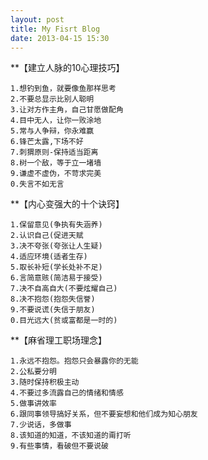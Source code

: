 ```yaml
---
layout: post
title: My Fisrt Blog
date: 2013-04-15 15:30
---
```


**【建立人脉的10心理技巧】	

    1.想钓到鱼，就要像鱼那样思考
    2.不要总显示比别人聪明	
    3.让对方作主角，自己甘愿做配角		
    4.目中无人，让你一败涂地		
    5.常与人争辩，你永难赢		
    6.锋芒太露,下场不好		
    7.刺猬原则-保持适当距离	
    8.树一个敌，等于立一堵墙
    9.谦虚不虚伪，不苛求完美
    0.失言不如无言

**【内心变强大的十个诀窍】		

    1.保留意见(争执有失涵养)		
    2.认识自己(促进天赋			    
    3.决不夸张(夸张让人生疑)		
    4.适应环境(适者生存)			
    5.取长补短(学长处补不足)		
    6.言简意赅(简洁易于接受)		
    7.决不自高自大(不要炫耀自己)	
    8.决不抱怨(抱怨失信誉)			
    9.不要说谎(失信于朋友)			
    0.目光远大(贫或富都是一时的)


**【麻省理工职场理念】

    1.永远不抱怨。抱怨只会暴露你的无能
    2.公私要分明
    3.随时保持积极主动
    4.不要过多流露自己的情绪和情感
    5.做事讲效率
    6.跟同事领导搞好关系，但不要妄想和他们成为知心朋友
    7.少说话，多做事
    8.该知道的知道，不该知道的甭打听
    9.有些事情，看破但不要说破

